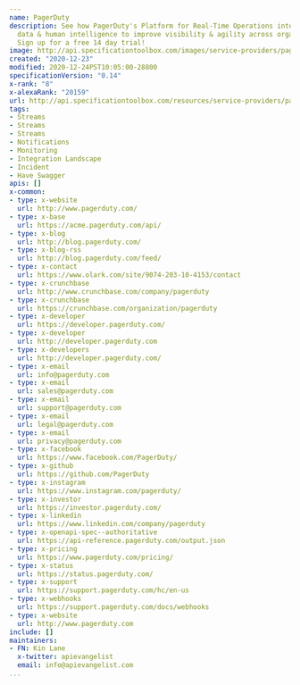```yaml
---
name: PagerDuty
description: See how PagerDuty's Platform for Real-Time Operations integrates machine
  data & human intelligence to improve visibility & agility across organizations.
  Sign up for a free 14 day trial!
image: http://api.specificationtoolbox.com/images/service-providers/pagerduty.jpg
created: "2020-12-23"
modified: 2020-12-24PST10:05:00-28800
specificationVersion: "0.14"
x-rank: "8"
x-alexaRank: "20159"
url: http://api.specificationtoolbox.com/resources/service-providers/pagerduty/
tags:
- Streams
- Streams
- Streams
- Notifications
- Monitoring
- Integration Landscape
- Incident
- Have Swagger
apis: []
x-common:
- type: x-website
  url: http://www.pagerduty.com/
- type: x-base
  url: https://acme.pagerduty.com/api/
- type: x-blog
  url: http://blog.pagerduty.com/
- type: x-blog-rss
  url: http://blog.pagerduty.com/feed/
- type: x-contact
  url: https://www.olark.com/site/9074-203-10-4153/contact
- type: x-crunchbase
  url: http://www.crunchbase.com/company/pagerduty
- type: x-crunchbase
  url: https://crunchbase.com/organization/pagerduty
- type: x-developer
  url: https://developer.pagerduty.com/
- type: x-developer
  url: http://developer.pagerduty.com
- type: x-developers
  url: http://developer.pagerduty.com/
- type: x-email
  url: info@pagerduty.com
- type: x-email
  url: sales@pagerduty.com
- type: x-email
  url: support@pagerduty.com
- type: x-email
  url: legal@pagerduty.com
- type: x-email
  url: privacy@pagerduty.com
- type: x-facebook
  url: https://www.facebook.com/PagerDuty/
- type: x-github
  url: https://github.com/PagerDuty
- type: x-instagram
  url: https://www.instagram.com/pagerduty/
- type: x-investor
  url: https://investor.pagerduty.com/
- type: x-linkedin
  url: https://www.linkedin.com/company/pagerduty
- type: x-openapi-spec--authoritative
  url: https://api-reference.pagerduty.com/output.json
- type: x-pricing
  url: https://www.pagerduty.com/pricing/
- type: x-status
  url: https://status.pagerduty.com/
- type: x-support
  url: https://support.pagerduty.com/hc/en-us
- type: x-webhooks
  url: https://support.pagerduty.com/docs/webhooks
- type: x-website
  url: http://www.pagerduty.com
include: []
maintainers:
- FN: Kin Lane
  x-twitter: apievangelist
  email: info@apievangelist.com
...
```


